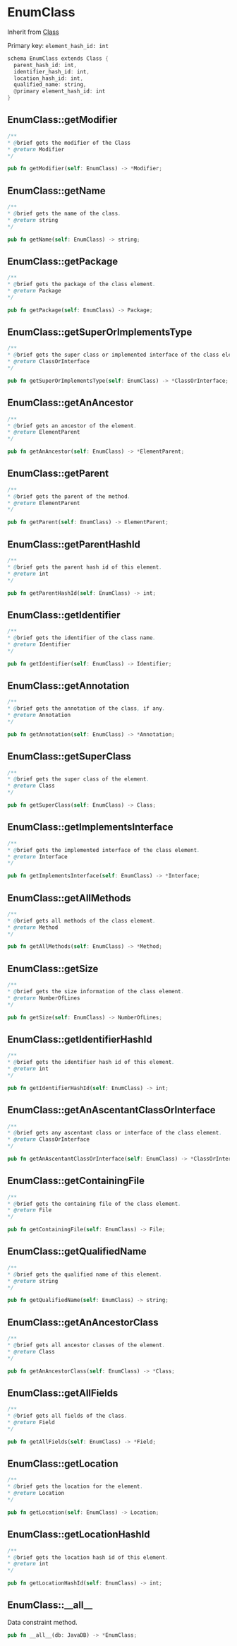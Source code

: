 # EnumClass

Inherit from [Class](./Class.md)

Primary key: `element_hash_id: int`

```rust
schema EnumClass extends Class {
  parent_hash_id: int,
  identifier_hash_id: int,
  location_hash_id: int,
  qualified_name: string,
  @primary element_hash_id: int
}
```
## EnumClass::getModifier

```java
/**
* @brief gets the modifier of the Class
* @return Modifier 
*/
```
```rust
pub fn getModifier(self: EnumClass) -> *Modifier;
```
## EnumClass::getName

```java
/**
* @brief gets the name of the class.
* @return string 
*/
```
```rust
pub fn getName(self: EnumClass) -> string;
```
## EnumClass::getPackage

```java
/**
* @brief gets the package of the class element.
* @return Package 
*/
```
```rust
pub fn getPackage(self: EnumClass) -> Package;
```
## EnumClass::getSuperOrImplementsType

```java
/**
* @brief gets the super class or implemented interface of the class element.
* @return ClassOrInterface 
*/
```
```rust
pub fn getSuperOrImplementsType(self: EnumClass) -> *ClassOrInterface;
```
## EnumClass::getAnAncestor

```java
/**
* @brief gets an ancestor of the element.
* @return ElementParent 
*/
```
```rust
pub fn getAnAncestor(self: EnumClass) -> *ElementParent;
```
## EnumClass::getParent

```java
/**
* @brief gets the parent of the method.
* @return ElementParent 
*/
```
```rust
pub fn getParent(self: EnumClass) -> ElementParent;
```
## EnumClass::getParentHashId

```java
/**
* @brief gets the parent hash id of this element.
* @return int
*/
```
```rust
pub fn getParentHashId(self: EnumClass) -> int;
```
## EnumClass::getIdentifier

```java
/**
* @brief gets the identifier of the class name.
* @return Identifier 
*/
```
```rust
pub fn getIdentifier(self: EnumClass) -> Identifier;
```
## EnumClass::getAnnotation

```java
/**
* @brief gets the annotation of the class, if any.
* @return Annotation 
*/
```
```rust
pub fn getAnnotation(self: EnumClass) -> *Annotation;
```
## EnumClass::getSuperClass

```java
/**
* @brief gets the super class of the element.
* @return Class 
*/
```
```rust
pub fn getSuperClass(self: EnumClass) -> Class;
```
## EnumClass::getImplementsInterface

```java
/**
* @brief gets the implemented interface of the class element.
* @return Interface 
*/
```
```rust
pub fn getImplementsInterface(self: EnumClass) -> *Interface;
```
## EnumClass::getAllMethods

```java
/**
* @brief gets all methods of the class element.
* @return Method 
*/
```
```rust
pub fn getAllMethods(self: EnumClass) -> *Method;
```
## EnumClass::getSize

```java
/**
* @brief gets the size information of the class element.
* @return NumberOfLines 
*/
```
```rust
pub fn getSize(self: EnumClass) -> NumberOfLines;
```
## EnumClass::getIdentifierHashId

```java
/**
* @brief gets the identifier hash id of this element.
* @return int
*/
```
```rust
pub fn getIdentifierHashId(self: EnumClass) -> int;
```
## EnumClass::getAnAscentantClassOrInterface

```java
/**
* @brief gets any ascentant class or interface of the class element.
* @return ClassOrInterface 
*/
```
```rust
pub fn getAnAscentantClassOrInterface(self: EnumClass) -> *ClassOrInterface;
```
## EnumClass::getContainingFile

```java
/**
* @brief gets the containing file of the class element.
* @return File 
*/
```
```rust
pub fn getContainingFile(self: EnumClass) -> File;
```
## EnumClass::getQualifiedName

```java
/**
* @brief gets the qualified name of this element.
* @return string
*/
```
```rust
pub fn getQualifiedName(self: EnumClass) -> string;
```
## EnumClass::getAnAncestorClass

```java
/**
* @brief gets all ancestor classes of the element.
* @return Class
*/
```
```rust
pub fn getAnAncestorClass(self: EnumClass) -> *Class;
```
## EnumClass::getAllFields

```java
/**
* @brief gets all fields of the class.
* @return Field 
*/
```
```rust
pub fn getAllFields(self: EnumClass) -> *Field;
```
## EnumClass::getLocation

```java
/**
* @brief gets the location for the element.
* @return Location
*/
```
```rust
pub fn getLocation(self: EnumClass) -> Location;
```
## EnumClass::getLocationHashId

```java
/**
* @brief gets the location hash id of this element.
* @return int
*/
```
```rust
pub fn getLocationHashId(self: EnumClass) -> int;
```
## EnumClass::\_\_all\_\_

Data constraint method.

```rust
pub fn __all__(db: JavaDB) -> *EnumClass;
```
